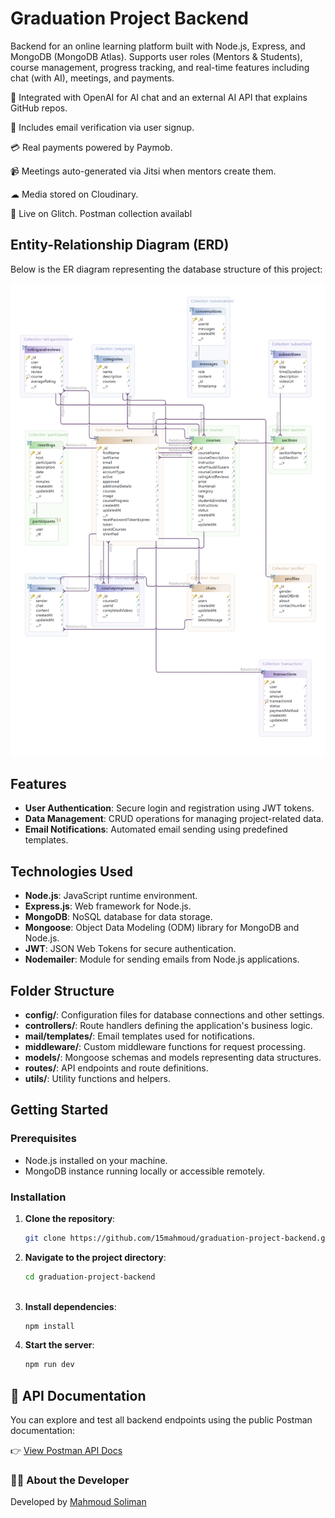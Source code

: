 # Graduation Project Backend

Backend for an online learning platform built with Node.js, Express, and MongoDB (MongoDB Atlas). Supports user roles (Mentors & Students), course management, progress tracking, and real-time features including chat (with AI), meetings, and payments.

🧠 Integrated with OpenAI for AI chat and an external AI API that explains GitHub repos.

📧 Includes email verification via user signup.

💳 Real payments powered by Paymob.

📹 Meetings auto-generated via Jitsi when mentors create them.

☁ Media stored on Cloudinary.

🚀 Live on Glitch. Postman collection availabl

## Entity-Relationship Diagram (ERD)

Below is the ER diagram representing the database structure of this project:

![ER Diagram](uml/ERD.png)

## Features

- **User Authentication**: Secure login and registration using JWT tokens.
- **Data Management**: CRUD operations for managing project-related data.
- **Email Notifications**: Automated email sending using predefined templates.

## Technologies Used

- **Node.js**: JavaScript runtime environment.
- **Express.js**: Web framework for Node.js.
- **MongoDB**: NoSQL database for data storage.
- **Mongoose**: Object Data Modeling (ODM) library for MongoDB and Node.js.
- **JWT**: JSON Web Tokens for secure authentication.
- **Nodemailer**: Module for sending emails from Node.js applications.

## Folder Structure

- **config/**: Configuration files for database connections and other settings.
- **controllers/**: Route handlers defining the application's business logic.
- **mail/templates/**: Email templates used for notifications.
- **middleware/**: Custom middleware functions for request processing.
- **models/**: Mongoose schemas and models representing data structures.
- **routes/**: API endpoints and route definitions.
- **utils/**: Utility functions and helpers.

## Getting Started

### Prerequisites

- Node.js installed on your machine.
- MongoDB instance running locally or accessible remotely.

### Installation

1. **Clone the repository**:

   ```bash
   git clone https://github.com/15mahmoud/graduation-project-backend.git

2. **Navigate to the project directory**:

   ```bash
   cd graduation-project-backend
  
3. **Install dependencies**:

    ```bash
   npm install
    
4. **Start the server**:
 
   ```bash
   npm run dev

## 🧪 API Documentation

You can explore and test all backend endpoints using the public Postman documentation:

👉 [View Postman API Docs](https://documenter.getpostman.com/view/34052771/2sB2qWH4At)


### 👨‍💻 About the Developer

Developed by [Mahmoud Soliman](https://www.linkedin.com/in/mahmoud-soliman-703342228)
